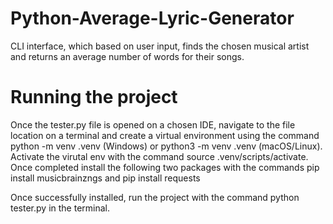 # Python-Average-Lyric-Generator
CLI interface, which based on user input, finds the chosen musical artist and returns an average number of words for their songs.

# Running the project
Once the tester.py file is opened on a chosen IDE, navigate to the file location on a terminal and create a virtual environment using the command
python -m venv .venv (Windows) or python3 -m venv .venv (macOS/Linux). Activate the virutal env with the command source .venv/scripts/activate. Once
completed install the following two packages with the commands pip install musicbrainzngs and pip install requests 

Once successfully installed, run the project with the command python tester.py in the terminal.
